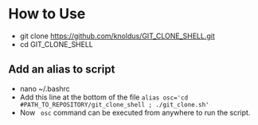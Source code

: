 # How to Use
- git clone https://github.com/knoldus/GIT_CLONE_SHELL.git
- cd GIT_CLONE_SHELL

## Add an alias to script 
- nano ~/.bashrc
- Add this line at the bottom of the file ``` alias osc='cd #PATH_TO_REPOSITORY/git_clone_shell ; ./git_clone.sh' ```
- Now ``` osc``` command can be executed from anywhere to run the script.
